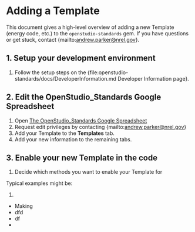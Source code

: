 # Adding a Template
This document gives a high-level overview of adding a new Template (energy code, etc.) to the `openstudio-standards` gem.  If you have questions or get stuck, contact {mailto:andrew.parker@nrel.gov}.

## 1. Setup your development environment

1. Follow the setup steps on the {file:openstudio-standards/docs/DeveloperInformation.md Developer Information page}.

## 2. Edit the OpenStudio_Standards Google Spreadsheet

1. Open [The OpenStudio_Standards Google Spreadsheet](https://docs.google.com/spreadsheets/d/15-mlZrWbA4srtFHtWRP1dgPeuI5plFdjCb1B79fEukI/edit?usp=sharing)
2. Request edit privileges by contacting {mailto:andrew.parker@nrel.gov}
3. Add your Template to the **Templates** tab.
3. Add your new information to the remaining tabs.

## 3. Enable your new Template in the code

1. Decide which methods you want to enable your Template for

Typical examples might be:

1.  


- Making 
- dfd
- df
- 
 
